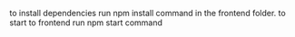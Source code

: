 to install dependencies run npm install command in the frontend folder.
to start to frontend run npm start command